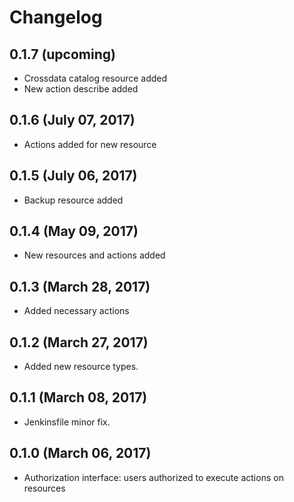 # Changelog

## 0.1.7 (upcoming)

* Crossdata catalog resource added
* New action describe added

## 0.1.6 (July 07, 2017)

* Actions added for new resource

## 0.1.5 (July 06, 2017)

* Backup resource added

## 0.1.4 (May 09, 2017)

* New resources and actions added

## 0.1.3 (March 28, 2017)

* Added necessary actions

## 0.1.2 (March 27, 2017)

* Added  new resource types.

## 0.1.1 (March 08, 2017)

* Jenkinsfile minor fix.

## 0.1.0 (March 06, 2017)

* Authorization interface: users authorized to execute actions on resources
